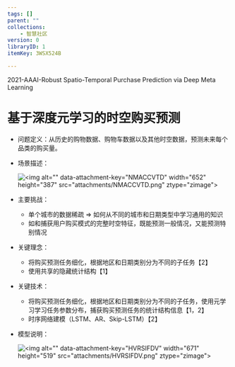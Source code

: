 ```yaml
---
tags: []
parent: ""
collections:
    - 智慧社区
version: 0
libraryID: 1
itemKey: 3WSX524B

---
```

2021-AAAI-Robust Spatio-Temporal Purchase Prediction via Deep Meta Learning

# 基于深度元学习的时空购买预测

*   问题定义：从历史的购物数据、购物车数据以及其他时空数据，预测未来每个品类的购买量。

*   场景描述：

    ![\<img alt="" data-attachment-key="NMACCVTD" width="652" height="387" src="attachments/NMACCVTD.png" ztype="zimage">](https://cdn.jsdelivr.net/gh/luojunhui1/BlogPicture//Windows/NMACCVTD.png)

*   主要挑战：

    *   单个城市的数据稀疏 => 如何从不同的城市和日期类型中学习通用的知识
    *   如和捕获用户购买模式的完整时空特征，既能预测一般情况，又能预测特别情况

*   关键理念：

    *   将购买预测任务细化，根据地区和日期类别分为不同的子任务【2】
    *   使用共享的隐藏统计结构【1】

*   关键技术：

    *   将购买预测任务细化，根据地区和日期类别分为不同的子任务，使用元学习学习任务参数分布，捕获购买预测任务的统计结构信息【1，2】
    *   时序网络建模（LSTM、AR、Skip-LSTM）【2】

*   模型说明：

    ![\<img alt="" data-attachment-key="HVRSIFDV" width="671" height="519" src="attachments/HVRSIFDV.png" ztype="zimage">](https://cdn.jsdelivr.net/gh/luojunhui1/BlogPicture//Windows/HVRSIFDV.png)
